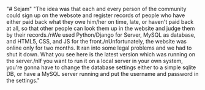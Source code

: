 "# Sejam" 
"The idea was that each and every person of the community could sign up on the websote and register records of people who have either paid back what they owe him/her on time, late, or haven't paid back at all, so that other people can look them up in the website and judge them by their records./nWe used Python/Django for Server, MySQL as database, and HTML5, CSS, and JS for the front./nUnfortunately, the website was online only for two months. It ran into some legal problems and we had to shut it down. What you see here is the latest version which was running on the server./nIf you want to run it on a local server in your own system, you're gonna have to change the database settings either to a simple sqlite DB, or have a MySQL server running and put the username and password in the settings." 
